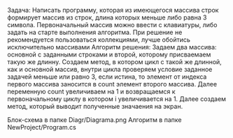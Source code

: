 Задача: Написать программу, которая из имеющегося массива строк формирует массив из строк, длина которых меньше либо равна 3 символа. 
Первоначальный массив можно ввести с клавиатуры, либо задать на старте выполнения алгоритма. 
При решение не рекомендуется пользоваться коллекциями, лучше обойтись исключительно массивами
Алгоритм решения:
Задаем два массива: основной с заданными строками и второй, которому присваемаем такую же длинну. 
Создаем метод, в котором цикл с такой же длинной, как и основной массив, внутри цикла проверяем условие заданное задачей меньше или равно 3, если истина, то элемент от индекса первого массива заносится в count элемент второго массива. Далее переменную count увеличиваем на 1 и возвращаемся к первоначальному циклу в котором i увеличивается на 1.
Далее создаем метод, который выводит полученные значаения на экран.


Блок-схема в папке Diagr/Diagrama.png
Алгоритм в папке NewProject/Program.cs